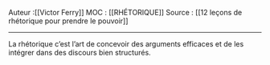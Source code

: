 
Auteur :[[Victor Ferry]]
MOC : [[RHÉTORIQUE]]
Source : [[12 leçons de rhétorique pour prendre le pouvoir]]
***

La rhétorique c’est l’art de concevoir des arguments efficaces et de les intégrer dans des discours bien structurés.
